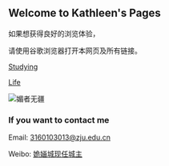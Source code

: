 ## Welcome to Kathleen's Pages

如果想获得良好的浏览体验，

请使用谷歌浏览器打开本网页及所有链接。

[Studying](https://kathleenqueen.work/studying/studying.html) 

[Life](https://kathleenqueen.work/life)

![媚者无疆](https://kathleenqueen.work/picture/meiZheWuJiang.png)
### If you want to contact me

Email: [3160103013@zju.edu.cn]()

Weibo: [姽婳城现任城主](https://weibo.com/OnlyKathleenQueen)
